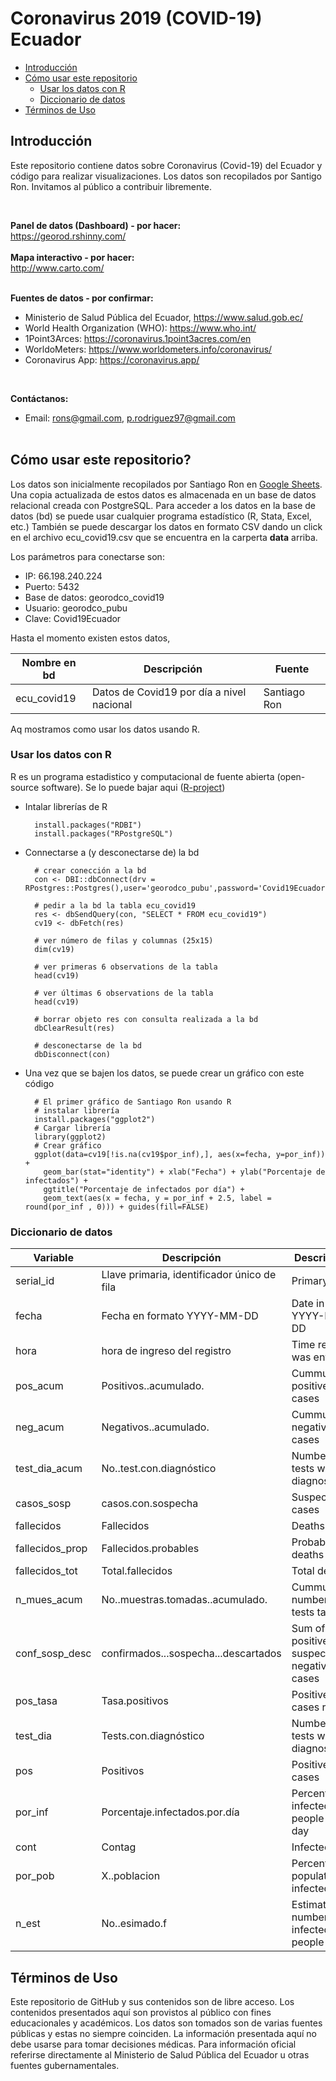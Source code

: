 # Coronavirus 2019 (COVID-19) Ecuador

-   [Introducción](#introducción)
-   [Cómo usar este repositorio](#cómo-usar-este-repositorio)
	-   [Usar los datos con R](#usar-los-datos-con-R)
	-   [Diccionario de datos](#diccionario-de-datos)
-   [Términos de Uso](#términos-de-uso)

## Introducción
Este repositorio contiene datos sobre Coronavirus (Covid-19) del Ecuador y código para realizar visualizaciones. Los datos son recopilados por Santigo Ron. Invitamos al público a contribuir libremente.


<br>

<b>Panel de datos (Dashboard) - por hacer:</b><br>
https://georod.rshinny.com/
<br><br>
<b>Mapa interactivo - por hacer:</b><br>
http://www.carto.com/
<br><br>

<b>Fuentes de datos - por confirmar:</b><br>
* Ministerio de Salud Pública del Ecuador, https://www.salud.gob.ec/ <br>
* World Health Organization (WHO): https://www.who.int/ <br>
* 1Point3Arces: https://coronavirus.1point3acres.com/en
* WorldoMeters: https://www.worldometers.info/coronavirus/
* Coronavirus App: https://coronavirus.app/

<br>

<b>Contáctanos: </b><br>
* Email: rons@gmail.com, p.rodriguez97@gmail.com
<br><br>


## Cómo usar este repositorio?

Los datos son inicialmente recopilados por Santiago Ron en [Google Sheets](https://docs.google.com/spreadsheets/d/1Gq06oasFB5K9893qbDV0dcXR6SX5ZCAZva_J6uSkmcE/edit#gid=0). Una copia actualizada de estos datos es almacenada en un base de datos relacional creada con PostgreSQL. Para acceder a los datos en la base de datos (bd) se puede usar cualquier programa estadístico (R, Stata, Excel, etc.)  También se puede descargar los datos en formato CSV dando un click en el archivo ecu_covid19.csv que se encuentra en la carperta <b>data</b> arriba.

Los parámetros para conectarse son:

  - IP: 66.198.240.224
  - Puerto: 5432
  - Base de datos: georodco_covid19
  - Usuario: georodco_pubu
  - Clave: Covid19Ecuador
  
Hasta el momento existen estos datos,

|Nombre en bd|Descripción|Fuente|
|--------|-----------|-----------|
|ecu_covid19|Datos de Covid19 por día a nivel nacional|Santiago Ron|


Aq mostramos como usar los datos usando R.

### Usar los datos con R
R es un programa estadistico y computacional de fuente abierta (open-source software).  Se lo puede bajar aqui ([R-project](https://www.r-project.org/))

* Intalar librerías de R


		install.packages("RDBI")
		install.packages("RPostgreSQL")



* Connectarse a (y desconectarse de) la bd
    
		# crear conección a la bd
        con <- DBI::dbConnect(drv = RPostgres::Postgres(),user='georodco_pubu',password='Covid19Ecuador',host='66.198.240.224',port=5432,dbname='georodco_covid19')

		# pedir a la bd la tabla ecu_covid19
		res <- dbSendQuery(con, "SELECT * FROM ecu_covid19")
		cv19 <- dbFetch(res)
		
		# ver número de filas y columnas (25x15)
		dim(cv19)

		# ver primeras 6 observations de la tabla
		head(cv19)
		
		# ver últimas 6 observations de la tabla
		head(cv19)

		# borrar objeto res con consulta realizada a la bd
		dbClearResult(res)

		# desconectarse de la bd
		dbDisconnect(con)


* Una vez que se bajen los datos, se puede crear un gráfico con este código

		# El primer gráfico de Santiago Ron usando R 
		# instalar librería
		install.packages("ggplot2")
		# Cargar librería
		library(ggplot2)
		# Crear gráfico
		ggplot(data=cv19[!is.na(cv19$por_inf),], aes(x=fecha, y=por_inf)) + 
		  geom_bar(stat="identity") + xlab("Fecha") + ylab("Porcentaje de infectados") +  
		  ggtitle("Porcentaje de infectados por día") + 
		  geom_text(aes(x = fecha, y = por_inf + 2.5, label = round(por_inf , 0))) + guides(fill=FALSE) 

### Diccionario de datos

|Variable|Descripción|Description|
|--------|-----------|-----------|
|serial_id|Llave primaria, identificador único de fila|Primary Key|
|fecha|Fecha en formato YYYY-MM-DD|Date in YYYY-MM-DD|
|hora|hora de ingreso del registro|Time record was entered|
|pos_acum|Positivos..acumulado.|Cummulative positive cases|
|neg_acum|Negativos..acumulado.|Cummulative negative cases|
|test_dia_acum|No..test.con.diagnóstico|Number of tests with diagnosis|
|casos_sosp|casos.con.sospecha|Suspect cases|
|fallecidos|Fallecidos|Deaths|
|fallecidos_prop|Fallecidos.probables|Probable deaths|
|fallecidos_tot|Total.fallecidos|Total deaths|
|n_mues_acum|No..muestras.tomadas..acumulado.|Cummulative number of tests taken|
|conf_sosp_desc|confirmados...sospecha...descartados|Sum of positive, suspect and negative cases|
|pos_tasa|Tasa.positivos|Positive cases rate|
|test_dia|Tests.con.diagnóstico|Number of tests with diagnosis|
|pos|Positivos|Positive cases|
|por_inf|Porcentaje.infectados.por.día|Percent of infected people in a day|
|cont|Contag|Infected|
|por_pob|X..poblacion|Percent of population infected|
|n_est|No..esimado.f|Estimated number of infected people|


## Términos de Uso

Este repositorio de GitHub y sus contenidos son de libre acceso. Los contenidos presentados aquí son provistos al público con fines educacionales y académicos. Los datos son tomados son de varias fuentes públicas y estas no siempre coinciden. La información presentada aquí no debe usarse para tomar decisiones médicas. Para información oficial referirse directamente al Ministerio de Salud Pública del Ecuador u otras fuentes gubernamentales.

